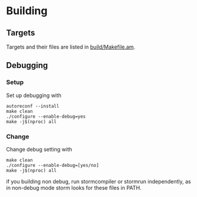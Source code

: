 # Building

## Targets

Targets and their files are listed in [build/Makefile.am](/build/Makefile.am).

## Debugging

### Setup

Set up debugging with

```console
autoreconf --install
make clean
./configure --enable-debug=yes
make -j$(nproc) all
```

### Change

Change debug setting with

```console
make clean
./configure --enable-debug=[yes/no]
make -j$(nproc) all
```

if you building non debug, run stormcompiler or stormrun independently, as in non-debug mode storm looks for these files in PATH.

